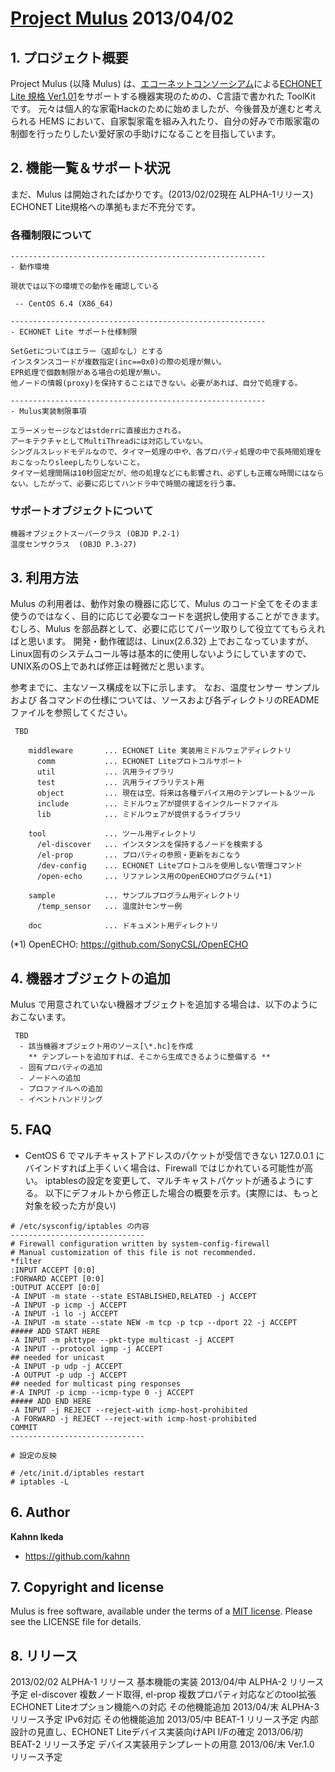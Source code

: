 # [Project Mulus](https://github.com/kahnn/Mulus)  2013/04/02

## 1. プロジェクト概要

Project Mulus (以降 Mulus) は、[エコーネットコンソーシアム](http://www.echonet.gr.jp/)による[ECHONET Lite 規格 Ver1.01](http://www.echonet.gr.jp/spec/spec_v101_lite.htm)をサポートする機器実現のための、C言語で書かれた ToolKit です。
元々は個人的な家電Hackのために始めましたが、今後普及が進むと考えられる HEMS において、自家製家電を組み入れたり、自分の好みで市販家電の制御を行ったりしたい愛好家の手助けになることを目指しています。


## 2. 機能一覧＆サポート状況

まだ、Mulus は開始されたばかりです。(2013/02/02現在 ALPHA-1リリース)
ECHONET Lite規格への準拠もまだ不充分です。

### **各種制限について**

```
---------------------------------------------------------
- 動作環境

現状では以下の環境での動作を確認している

 -- CentOS 6.4 (X86_64)

---------------------------------------------------------
- ECHONET Lite サポート仕様制限

SetGetについてはエラー（返却なし）とする
インスタンスコードが複数指定(inc==0x0)の際の処理が無い。
EPR処理で個数制限がある場合の処理が無い。
他ノードの情報(proxy)を保持することはできない。必要があれば、自分で処理する。

---------------------------------------------------------
- Mulus実装制限事項

エラーメッセージなどはstderrに直接出力される。
アーキテクチャとしてMultiThreadには対応していない。
シングルスレッドモデルなので、タイマー処理の中や、各プロパティ処理の中で長時間処理をおこなったりsleepしたりしないこと。
タイマー処理間隔は10秒固定だが、他の処理などにも影響され、必ずしも正確な時間にはならない。したがって、必要に応じてハンドラ中で時間の確認を行う事。
```

### **サポートオブジェクトについて**

```
機器オブジェクトスーパークラス (OBJD P.2-1)
温度センサクラス  (OBJD P.3-27)
```


## 3. 利用方法

Mulus の利用者は、動作対象の機器に応じて、Mulus のコード全てをそのまま使うのではなく、目的に応じて必要なコードを選択し使用することができます。むしろ、Mulus を部品群として、必要に応じてパーツ取りして役立ててもらえればと思います。
開発・動作確認は、Linux(2.6.32) 上でおこなっていますが、Linux固有のシステムコール等は基本的に使用しないようにしていますので、UNIX系のOS上であれば修正は軽微だと思います。

参考までに、主なソース構成を以下に示します。
なお、温度センサー サンプル および 各コマンドの仕様については、ソースおよび各ディレクトリのREADMEファイルを参照してください。

```
 TBD

    middleware       ... ECHONET Lite 実装用ミドルウェアディレクトリ
      comm           ... ECHONET Liteプロトコルサポート
      util           ... 汎用ライブラリ
      test           ... 汎用ライブラリテスト用
      object         ... 現在は空、将来は各種デバイス用のテンプレート＆ツール
      include        ... ミドルウェアが提供するインクルードファイル
      lib            ... ミドルウェアが提供するライブラリ

    tool             ... ツール用ディレクトリ
      /el-discover   ... インスタンスを保持するノードを検索する
      /el-prop       ... プロパティの参照・更新をおこなう
      /dev-config    ... ECHONET Liteプロトコルを使用しない管理コマンド
      /open-echo     ... リファレンス用のOpenECHOプログラム(*1)

    sample           ... サンプルプログラム用ディレクトリ
      /temp_sensor   ... 温度計センサー例

    doc              ... ドキュメント用ディレクトリ
```
 (*1) OpenECHO: https://github.com/SonyCSL/OpenECHO


## 4. 機器オブジェクトの追加

Mulus で用意されていない機器オブジェクトを追加する場合は、以下のようにおこないます。

```
 TBD
  - 該当機器オブジェクト用のソース[\*.hc]を作成
    ** テンプレートを追加すれば、そこから生成できるように整備する **
  - 固有プロパティの追加
  - ノードへの追加
  - プロファイルへの追加
  - イベントハンドリング
```


## 5. FAQ

* CentOS 6 でマルチキャストアドレスのパケットが受信できない
  127.0.0.1 にバインドすれば上手くいく場合は、Firewall ではじかれている可能性が高い。
  iptablesの設定を変更して、マルチキャストパケットが通るようにする。
  以下にデフォルトから修正した場合の概要を示す。(実際には、もっと対象を絞った方が良い)

```
# /etc/sysconfig/iptables の内容
------------------------------
# Firewall configuration written by system-config-firewall
# Manual customization of this file is not recommended.
*filter
:INPUT ACCEPT [0:0]
:FORWARD ACCEPT [0:0]
:OUTPUT ACCEPT [0:0]
-A INPUT -m state --state ESTABLISHED,RELATED -j ACCEPT
-A INPUT -p icmp -j ACCEPT
-A INPUT -i lo -j ACCEPT
-A INPUT -m state --state NEW -m tcp -p tcp --dport 22 -j ACCEPT
##### ADD START HERE
-A INPUT -m pkttype --pkt-type multicast -j ACCEPT
-A INPUT --protocol igmp -j ACCEPT
## needed for unicast 
-A INPUT -p udp -j ACCEPT
-A OUTPUT -p udp -j ACCEPT
## needed for multicast ping responses
#-A INPUT -p icmp --icmp-type 0 -j ACCEPT
##### ADD END HERE
-A INPUT -j REJECT --reject-with icmp-host-prohibited
-A FORWARD -j REJECT --reject-with icmp-host-prohibited
COMMIT
------------------------------

# 設定の反映

# /etc/init.d/iptables restart
# iptables -L
```


## 6. Author

**Kahnn Ikeda**
* https://github.com/kahnn


## 7. Copyright and license

Mulus is free software, available under the terms of a [MIT license](http://opensource.org/licenses/mit-license.php).
Please see the LICENSE file for details.

## 8. リリース

2013/02/02  ALPHA-1 リリース
  基本機能の実装
2013/04/中  ALPHA-2 リリース予定
  el-discover 複数ノード取得, el-prop 複数プロパティ対応などのtool拡張
  ECHONET Liteオプション機能への対応
  その他機能追加
2013/04/末  ALPHA-3 リリース予定
  IPv6対応
  その他機能追加
2013/05/中  BEAT-1  リリース予定
  内部設計の見直し、ECHONET Liteデバイス実装向けAPI I/Fの確定
2013/06/初  BEAT-2  リリース予定
  デバイス実装用テンプレートの用意
2013/06/末  Ver.1.0 リリース予定
